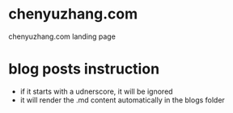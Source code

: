 # chenyuzhang.com

chenyuzhang.com landing page

# blog posts instruction

- if it starts with a udnerscore, it will be ignored
- it will render the .md content automatically in the blogs folder
